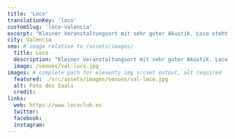 ```yaml
---
title: 'Loco'
translationKey: 'loco'
customSlug: 'loco-valencia'
excerpt: "Kleiner Veranstaltungsort mit sehr guter Akustik. Loco steht für Rock n' Roll, Soul, Power Pop, Garage und Country. Die besten Shows, Bier und DJs."
city: Valencia
seo: # image relative to /assets/images/
  title: Loco
  description: "Kleiner Veranstaltungsort mit sehr guter Akustik. Loco steht für Rock n' Roll, Soul, Power Pop, Garage und Country. Die besten Shows, Bier und DJs."
  image: /venues/val-loco.jpg
images: # complete path for eleventy img srcset output, alt required
  featured: ./src/assets/images/venues/val-loco.jpg
  alt: Foto des Saals
  credit:
links:
  web: https://www.lococlub.es
  twitter:
  facebook:
  instagram:
---
```

